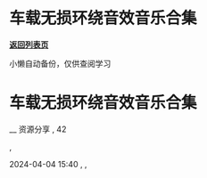 # 车载无损环绕音效音乐合集

[**返回列表页**](/gzh/懒人手册)

小懒自动备份，仅供查阅学习

# 车载无损环绕音效音乐合集

__ 资源分享 , 42

,

2024-04-04 15:40 , ,

